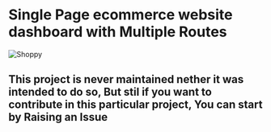 # Single Page ecommerce website dashboard with Multiple Routes
![Shoppy](https://i.ibb.co/W6g39w3/image.png)

## This project is never maintained nether it was intended to do so, But stil if you want to contribute in this particular project, You can start by Raising an Issue



